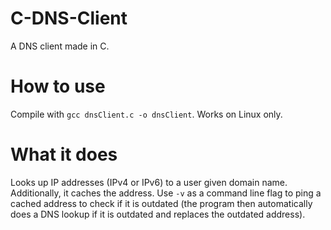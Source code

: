 # C-DNS-Client
A DNS client made in C.

# How to use
Compile with `gcc dnsClient.c -o dnsClient`. Works on Linux only.

# What it does
Looks up IP addresses (IPv4 or IPv6) to a user given domain name. Additionally, it caches the address. Use `-v` as a command line flag to ping a cached address to check if it is outdated (the program then automatically does a DNS lookup if it is outdated and replaces the outdated address).
